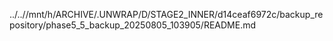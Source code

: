 ../..//mnt/h/ARCHIVE/.UNWRAP/D/STAGE2_INNER/d14ceaf6972c/backup_repository/phase5_5_backup_20250805_103905/README.md